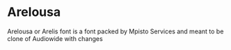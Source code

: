 # Arelousa
Arelousa or Arelis font is a font packed by Mpisto Services and meant to be clone of Audiowide with changes
